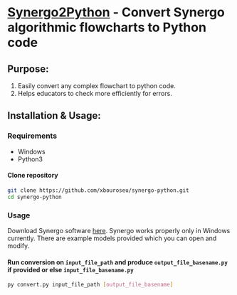 # [Synergo2Python]() - Convert Synergo algorithmic flowcharts to Python code

## Purpose:
1. Easily convert any complex flowchart to python code.
2. Helps educators to check more efficiently for errors.

## Installation & Usage:
### Requirements
- Windows
- Python3

#### Clone repository
```sh
git clone https://github.com/xbouroseu/synergo-python.git
cd synergo-python
```

### Usage
Download Synergo software [here](https://synergo.software.informer.com/download/).
Synergo works properly only in Windows currently. There are example models provided which you can open and modify.

#### Run conversion on `input_file_path` and produce `output_file_basename.py` if provided or else `input_file_basename.py`
``` sh
py convert.py input_file_path [output_file_basename]
```
